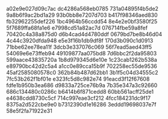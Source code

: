 a02e9e027d09c7ac
dc4286a568eb0785
731a04895f4b5de2
9a8b6f9ac2bd1a29
93b0bb8e7207d703
b417f98346aed830
fb32962255def226
1bc4964b56ccdd54
8e4e2e0bf3580f25
5f7689ffa68fa1e6
e7998cd51a82ac7d
076714fbe59a8fef
70420c4a38a875d0
d6b4cad4d4780ddf
0679bd7be8b46d04
4c44c3920dfda948
e5e3f16b1db9df8f
170d3b090c1d0913
71bbe62ee78ea11f
3dcb3e337076c069
56f7ead5aed43ff5
54069e6e73ffeb94
49109877aa075bd8
7d6bbc2f2da95803
599aace43835720a
1b8d979345d6e10e
1c23cab1262b538a
e89790bc42d2c5a4
a1cc0e89cca15b9f
702258ec55de9536
45af2585080578c0
362b84b487d62bb1
3b1f5c04d34555c2
7fc53b262f1bf01e
e323fc5d8c982e74
91eacd3f12f67608
fdfe1b950b3ea686
d9833a725ce76b9a
7b35e347a3c92660
686c134480c0286c
b6414b6f871cedd8
60bb561acff25de1
e4638cdd8730c5cf
714c997eae3cf212
4fcc184231dc9f17
8375a2d522cbe9e0
b7312390d1e16286
3eddd19698037e7f
58e5f2fa71922e31
